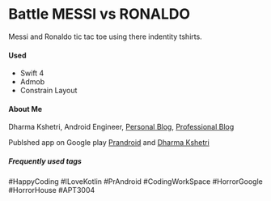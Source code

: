# Battle MESSI vs RONALDO
Messi and Ronaldo tic tac toe using there indentity tshirts.

#### Used
- Swift 4
- Admob
- Constrain Layout

#### About Me
Dharma Kshetri, Android Engineer, 
[Personal Blog](wwww.dharmakshetri.me), [Professional Blog](www.prandroid.com)

Publshed app on Google play [Prandroid](https://play.google.com/store/apps/dev?id=8471425665700230791) and [Dharma Kshetri](https://play.google.com/store/apps/developer?id=Er.+Dharma+Kshetri)

##### Frequently used tags
#HappyCoding #ILoveKotlin #PrAndroid #CodingWorkSpace #HorrorGoogle #HorrorHouse #APT3004
